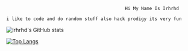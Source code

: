                                                 Hi My Name Is Irhrhd

    i like to code and do random stuff also hack prodigy its very fun

![irhrhd's GitHub stats](https://github-readme-stats.vercel.app/api?username=irhrhd&theme=synthwave&show_icons=true)

[![Top Langs](https://github-readme-stats.vercel.app/api/top-langs/?username=irhrhd&layout=compact&theme=synthwave)](https://github.com/anuraghazra/github-readme-stats)
